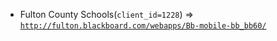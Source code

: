  - Fulton County Schools(`client_id=1228`) => [`http://fulton.blackboard.com/webapps/Bb-mobile-bb_bb60/`](http://fulton.blackboard.com/webapps/Bb-mobile-bb_bb60/)
